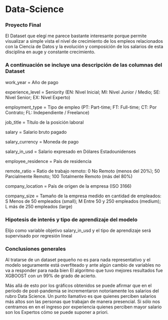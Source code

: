 # Data-Science
### Proyecto Final

El Dataset que elegí me parece bastante interesante porque permite visualizar a simple vista el nivel de crecimiento de los empleos relacionados con la Ciencia de Datos y la evolución y composición de los salarios de esta disciplina en auge y constante crecimiento.

### A continuación se incluye una descripción de las columnas del Dataset

work_year = Año de pago

experience_level = Seniority (EN: Nivel Inicial; MI: Nivel Junior / Medio; SE: Nivel Senior; EX: Nivel Experto)

employment_type = Tipo de empleo (PT: Part-time; FT: Full-time; CT: Por Contrato; FL: Independiente / Freelance)

job_title = Título de la posición laboral

salary = Salario bruto pagado

salary_currency = Moneda de pago

salary_in_usd = Salario expresado en Dólares Estadounidenses

employee_residence = País de residencia

remote_ratio = Ratio de trabajo remoto: 0 No Remoto (menos del 20%); 50 Parcialmente Remoto; 100 Totalmente Remoto (más del 80%)

company_location = País de origen de la empresa (ISO 3166)

company_size = Tamaño de la empresa medido en cantidad de empleados: S Menos de 50 empleados (small); M Entre 50 y 250 empleados (medium); L más de 250 empleados (large)

### Hipotesis de interés y tipo de aprendizaje del modelo

Elijo como variable objetivo salary_in_usd y el tipo de aprendizaje será supervisado por regresión lineal

### Conclusiones generales

Al tratarse de un dataset pequeño no es para nada representativo y el modelo seguramente está overfiteado y ante algún cambio de variables no va a responder para nada bien
El algoritmo que tuvo mejores resultados fue XGBOOST con un 99% de grado de acierto.

Más allá de esto por los gráficos obtenidos se puede afirmar que en el período de post-pandemia se incrementaron notoriamente los salarios del rubro Data Science.
Un punto llamativo es que quienes perciben salarios más altos son las personas que trabajan de manera presencial.
Si sólo nos centramos en en el ingreso por experiencia quienes perciben mayor salario son los Expertos cómo se puede suponer a priori.






